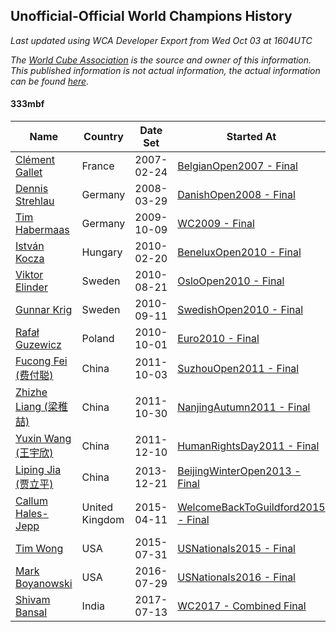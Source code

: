 ## Unofficial-Official World Champions History

*Last updated using WCA Developer Export from Wed Oct 03 at 1604UTC*

*The [World Cube Association](https://www.worldcubeassociation.org) is the source and owner of this information. This published information is not actual information, the actual information can be found [here](https://www.worldcubeassociation.org/results).*

#### 333mbf

|Name|Country|Date Set|Started At|Ended At|Days Held|  
|--|--|--|--|--|--|  
|[Clément Gallet](https://www.worldcubeassociation.org/persons/2004GALL02)|France|2007-02-24|[BelgianOpen2007 - Final](https://www.worldcubeassociation.org/competitions/BelgianOpen2007/results/all#e333mbf_f)|[DanishOpen2008 - Final](https://www.worldcubeassociation.org/competitions/DanishOpen2008/results/all#e333mbf_f)|399|  
|[Dennis Strehlau](https://www.worldcubeassociation.org/persons/2007STRE01)|Germany|2008-03-29|[DanishOpen2008 - Final](https://www.worldcubeassociation.org/competitions/DanishOpen2008/results/all#e333mbf_f)|[WC2009 - Final](https://www.worldcubeassociation.org/competitions/WC2009/results/all#e333mbf_f)|560|  
|[Tim Habermaas](https://www.worldcubeassociation.org/persons/2007HABE01)|Germany|2009-10-09|[WC2009 - Final](https://www.worldcubeassociation.org/competitions/WC2009/results/all#e333mbf_f)|[BeneluxOpen2010 - Final](https://www.worldcubeassociation.org/competitions/BeneluxOpen2010/results/all#e333mbf_f)|133|  
|[István Kocza](https://www.worldcubeassociation.org/persons/2005KOCZ01)|Hungary|2010-02-20|[BeneluxOpen2010 - Final](https://www.worldcubeassociation.org/competitions/BeneluxOpen2010/results/all#e333mbf_f)|[OsloOpen2010 - Final](https://www.worldcubeassociation.org/competitions/OsloOpen2010/results/all#e333mbf_f)|182|  
|[Viktor Elinder](https://www.worldcubeassociation.org/persons/2009ELIN01)|Sweden|2010-08-21|[OsloOpen2010 - Final](https://www.worldcubeassociation.org/competitions/OsloOpen2010/results/all#e333mbf_f)|[SwedishOpen2010 - Final](https://www.worldcubeassociation.org/competitions/SwedishOpen2010/results/all#e333mbf_f)|21|  
|[Gunnar Krig](https://www.worldcubeassociation.org/persons/2004KRIG01)|Sweden|2010-09-11|[SwedishOpen2010 - Final](https://www.worldcubeassociation.org/competitions/SwedishOpen2010/results/all#e333mbf_f)|[Euro2010 - Final](https://www.worldcubeassociation.org/competitions/Euro2010/results/all#e333mbf_f)|21|  
|[Rafał Guzewicz](https://www.worldcubeassociation.org/persons/2006GUZE01)|Poland|2010-10-01|[Euro2010 - Final](https://www.worldcubeassociation.org/competitions/Euro2010/results/all#e333mbf_f)|1 year after [Euro2010](https://www.worldcubeassociation.org/competitions/Euro2010/results/all#e333mbf_f)|365|  
|[Fucong Fei (费付聪)](https://www.worldcubeassociation.org/persons/2009FEIF01)|China|2011-10-03|[SuzhouOpen2011 - Final](https://www.worldcubeassociation.org/competitions/SuzhouOpen2011/results/all#e333mbf_f)|[NanjingAutumn2011 - Final](https://www.worldcubeassociation.org/competitions/NanjingAutumn2011/results/all#e333mbf_f)|26|  
|[Zhizhe Liang (梁稚喆)](https://www.worldcubeassociation.org/persons/2010LIAN06)|China|2011-10-30|[NanjingAutumn2011 - Final](https://www.worldcubeassociation.org/competitions/NanjingAutumn2011/results/all#e333mbf_f)|[HumanRightsDay2011 - Final](https://www.worldcubeassociation.org/competitions/HumanRightsDay2011/results/all#e333mbf_f)|42|  
|[Yuxin Wang (王宇欣)](https://www.worldcubeassociation.org/persons/2009WANG62)|China|2011-12-10|[HumanRightsDay2011 - Final](https://www.worldcubeassociation.org/competitions/HumanRightsDay2011/results/all#e333mbf_f)|[BeijingWinterOpen2013 - Final](https://www.worldcubeassociation.org/competitions/BeijingWinterOpen2013/results/all#e333mbf_f)|742|  
|[Liping Jia (贾立平)](https://www.worldcubeassociation.org/persons/2010JIAL01)|China|2013-12-21|[BeijingWinterOpen2013 - Final](https://www.worldcubeassociation.org/competitions/BeijingWinterOpen2013/results/all#e333mbf_f)|1 year after [NanjingSpring2014](https://www.worldcubeassociation.org/competitions/NanjingSpring2014/results/all#e333mbf_f)|471|  
|[Callum Hales-Jepp](https://www.worldcubeassociation.org/persons/2012HALE01)|United Kingdom|2015-04-11|[WelcomeBackToGuildford2015 - Final](https://www.worldcubeassociation.org/competitions/WelcomeBackToGuildford2015/results/all#e333mbf_f)|[USNationals2015 - Final](https://www.worldcubeassociation.org/competitions/USNationals2015/results/all#e333mbf_f)|112|  
|[Tim Wong](https://www.worldcubeassociation.org/persons/2007WONG02)|USA|2015-07-31|[USNationals2015 - Final](https://www.worldcubeassociation.org/competitions/USNationals2015/results/all#e333mbf_f)|[USNationals2016 - Final](https://www.worldcubeassociation.org/competitions/USNationals2016/results/all#e333mbf_f)|364|  
|[Mark Boyanowski](https://www.worldcubeassociation.org/persons/2014BOYA01)|USA|2016-07-29|[USNationals2016 - Final](https://www.worldcubeassociation.org/competitions/USNationals2016/results/all#e333mbf_f)|[WC2017 - Combined Final](https://www.worldcubeassociation.org/competitions/WC2017/results/all#e333mbf_c)|350|  
|[Shivam Bansal](https://www.worldcubeassociation.org/persons/2011BANS02)|India|2017-07-13|[WC2017 - Combined Final](https://www.worldcubeassociation.org/competitions/WC2017/results/all#e333mbf_c)|Ongoing|444|  

